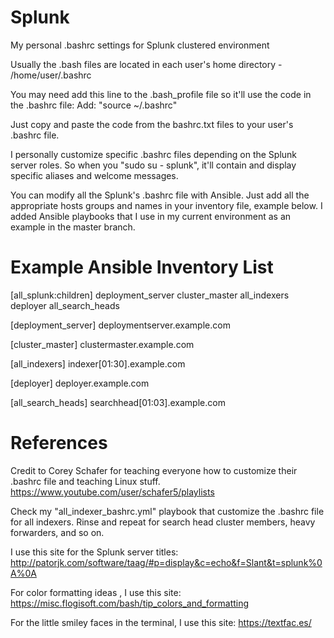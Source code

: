 # Splunk
My personal .bashrc settings for Splunk clustered environment

Usually the .bash files are located in each user's home directory - /home/user/.bashrc

You may need add this line to the .bash_profile file so it'll use the code in the .bashrc file:
Add: "source ~/.bashrc"

Just copy and paste the code from the bashrc.txt files to your user's .bashrc file. 

I personally customize specific .bashrc files depending on the Splunk server roles. 
So when you "sudo su - splunk", it'll contain and display specific aliases and welcome messages. 

You can modify all the Splunk's .bashrc file with Ansible. 
Just add all the appropriate hosts groups and names in your inventory file, example below. 
I added Ansible playbooks that I use in my current environment as an example in the master branch. 

# Example Ansible Inventory List
[all_splunk:children]
deployment_server
cluster_master
all_indexers
deployer
all_search_heads

[deployment_server]
deploymentserver.example.com

[cluster_master]
clustermaster.example.com

[all_indexers]
indexer[01:30].example.com

[deployer]
deployer.example.com

[all_search_heads]
searchhead[01:03].example.com


# References

Credit to Corey Schafer for teaching everyone how to customize their .bashrc file and teaching Linux stuff. 
https://www.youtube.com/user/schafer5/playlists


Check my "all_indexer_bashrc.yml" playbook that customize the .bashrc file for all indexers. 
Rinse and repeat for search head cluster members, heavy forwarders, and so on. 

I use this site for the Splunk server titles:
http://patorjk.com/software/taag/#p=display&c=echo&f=Slant&t=splunk%0A%0A

For color formatting ideas , I use this site:
https://misc.flogisoft.com/bash/tip_colors_and_formatting

For the little smiley faces in the terminal, I use this site:
https://textfac.es/
